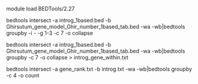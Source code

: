 
module load BEDTools/2.27

bedtools intersect -a introg_1based.bed -b Ghirsutum_gene_model_Ghir_number_1based_tab.bed -wa -wb|bedtools groupby -i - -g 1-3 -c 7 -o collapse 

bedtools intersect -a introg_1based.bed -b Ghirsutum_gene_model_Ghir_number_1based_tab.bed -wa -wb|bedtools groupby  -c 7 -o collapse > introg_gene_within.txt



bedtools intersect -a gene_rank.txt -b introg.txt -wa -wb|bedtools groupby -c 4 -o count

